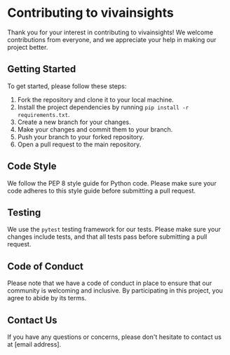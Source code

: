 # Contributing to vivainsights

Thank you for your interest in contributing to vivainsights! We welcome contributions from everyone, and we appreciate your help in making our project better.

## Getting Started

To get started, please follow these steps:

1. Fork the repository and clone it to your local machine.
2. Install the project dependencies by running `pip install -r requirements.txt`.
3. Create a new branch for your changes.
4. Make your changes and commit them to your branch.
5. Push your branch to your forked repository.
6. Open a pull request to the main repository.

## Code Style

We follow the PEP 8 style guide for Python code. Please make sure your code adheres to this style guide before submitting a pull request.

## Testing

We use the `pytest` testing framework for our tests. Please make sure your changes include tests, and that all tests pass before submitting a pull request.

## Code of Conduct

Please note that we have a code of conduct in place to ensure that our community is welcoming and inclusive. By participating in this project, you agree to abide by its terms.

## Contact Us

If you have any questions or concerns, please don't hesitate to contact us at [email address].